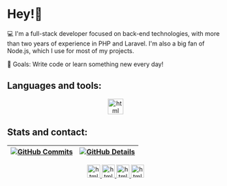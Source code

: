 # Hey!👋

💻 I'm a full-stack developer focused on back-end technologies, with more than two years of experience in PHP and Laravel. I'm also a big fan of Node.js, which I use for most of my projects.

🎯 Goals: Write code or learn something new every day!

## Languages and tools:
<div align="center">
<a href="#">
<img src="https://skillicons.dev/icons?i=javascript,nodejs,php,laravel,css,html,vue,postgres,mysql,mongodb" alt="html" height="36" />
</a>
<br/>
<div/>
 
<div align="left">
 
 ## Stats and contact:


 | [![GitHub Commits](http://github-profile-summary-cards.vercel.app/api/cards/productive-time?username=katson1&theme=dracula&utcOffset=-3)](#) | [![GitHub Details](http://github-profile-summary-cards.vercel.app/api/cards/profile-details?username=katson1&theme=dracula)](#) |  
 | ----------- | ----------- |
 
<div/>
 
<div align="center">
  <div>
    <a href="https://github.com/katson1">
      <img src="https://skillicons.dev/icons?i=github" alt="html" height="30" />
    </a>
    <a href="https://discordapp.com/users/210789016675549184">
      <img src="https://skillicons.dev/icons?i=discord" alt="html" height="30"/>
    </a>
    <a href="https://www.linkedin.com/in/katsonmatheus/">
      <img src="https://skillicons.dev/icons?i=linkedin" alt="html" height="30"/>
    </a>
    <a href="mailto:katson.alves@ccc.ufcg.edu.br">
      <img src="https://skillicons.dev/icons?i=gmail" alt="html" height="30"/>
    </a>
  </div>
</div>
  

  



